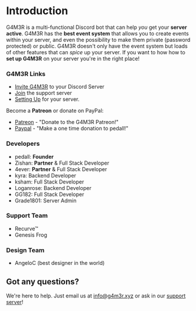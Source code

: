 # Introduction

G4M3R is a multi-functional Discord bot that can help _you_ get your **server active**. G4M3R has the **best event system** that allows you to create events within your server, and even the possibility to make them private \(password protected\) or public. G4M3R doesn't only have the event system but loads of other features that can _spice_ up your server. If you want to how how to **set up G4M3R** on your server you're in the right place!

### G4M3R Links

* [Invite G4M3R](http://invite.g4m3r.xyz) to your Discord Server
* [Join](http://support.g4m3r.xyz) the support server
* [Setting Up](setting-up/) for your server.

Become a **Patreon** or donate on PayPal:

* [Patreon](https://www.patreon.com/g4m3r) - "Donate to the G4M3R Patreon!" 
* [Paypal](https://www.paypal.me/pedall) - "Make a one time donation to pedall!"

### Developers

* pedall: **Founder**
* Zishan: **Partner** & Full Stack Developer
* 4ever: **Partner** & Full Stack Developer
* kyra: Backend Developer
* ksham: Full Stack Developer
* Loganrose: Backend Developer
* GG182: Full Stack Developer
* Grade1801: Server Admin

### Support Team

* Recurve™
* Genesis Frog

### Design Team

* AngeloC (best designer in the world)

## Got any questions?

We're here to help. Just email us at info@g4m3r.xyz or ask in our [support server](https://discord.gg/mtJyQjW)!

